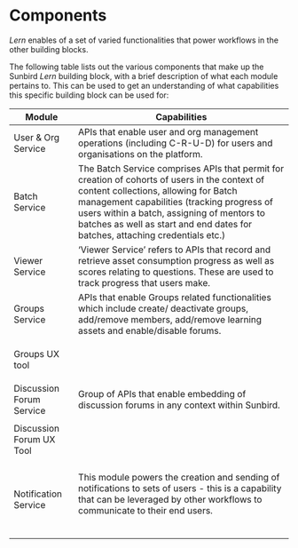# Components

_Lern_ enables of a set of varied functionalities that power workflows in the other building blocks.

The following table lists out the various components that make up the Sunbird _Lern_ building block, with a brief description of what each module pertains to. This can be used to get an understanding of what capabilities this specific building block can be used for:



| Module                   | Capabilities                                                                                                                                                                                                                                                                                                        |
| ------------------------ | ------------------------------------------------------------------------------------------------------------------------------------------------------------------------------------------------------------------------------------------------------------------------------------------------------------------- |
| User & Org Service       | APIs that enable user and org management operations (including C-R-U-D) for users and organisations on the platform.                                                                                                                                                                                                |
| Batch Service            | The Batch Service comprises APIs that permit for creation of cohorts of users in the context of content collections, allowing for Batch management capabilities (tracking progress of users within a batch, assigning of mentors to batches as well as start and end dates for batches, attaching credentials etc.) |
| Viewer Service           | ‘Viewer Service’ refers to APIs that record and retrieve asset consumption progress as well as scores relating to questions. These are used to track progress that users make.                                                                                                                                      |
| Groups Service           | APIs that enable Groups related functionalities which include create/ deactivate groups, add/remove members, add/remove learning assets and enable/disable forums.                                                                                                                                                  |
| Groups UX tool           | <p><br><br></p>                                                                                                                                                                                                                                                                                                     |
| Discussion Forum Service | Group of APIs that enable embedding of discussion forums in any context within Sunbird.                                                                                                                                                                                                                             |
| Discussion Forum UX Tool | <p><br><br></p>                                                                                                                                                                                                                                                                                                     |
| Notification Service     | <p>This module powers the creation and sending of notifications to sets of users - this is a capability that can be leveraged by other workflows to communicate to their end users.<br><br></p>                                                                                                                     |


